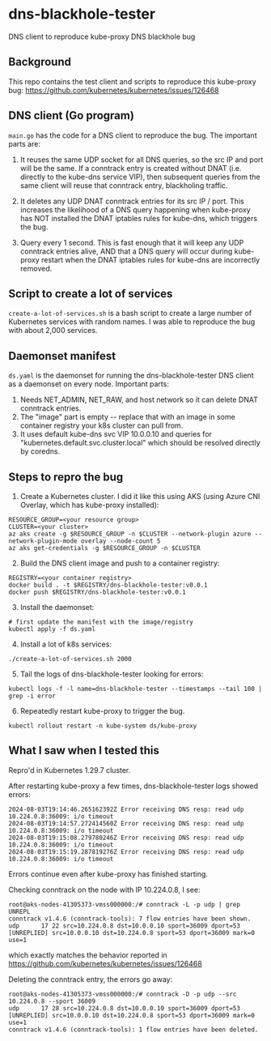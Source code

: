 # dns-blackhole-tester

DNS client to reproduce kube-proxy DNS blackhole bug

## Background

This repo contains the test client and scripts to reproduce this kube-proxy bug:
https://github.com/kubernetes/kubernetes/issues/126468


## DNS client (Go program)

`main.go` has the code for a DNS client to reproduce the bug. The important parts are:

1. It reuses the same UDP socket for all DNS queries, so the src IP and port will be the same.
   If a conntrack entry is created without DNAT (i.e. directly to the kube-dns service VIP), then
   subsequent queries from the same client will reuse that conntrack entry, blackholing traffic.

2. It deletes any UDP DNAT conntrack entries for its src IP / port. This increases the likelihood
   of a DNS query happening when kube-proxy has NOT installed the DNAT iptables rules for kube-dns,
   which triggers the bug.

3. Query every 1 second. This is fast enough that it will keep any UDP conntrack entries alive,
   AND that a DNS query will occur during kube-proxy restart when the DNAT iptables rules for kube-dns
   are incorrectly removed.


## Script to create a lot of services

`create-a-lot-of-services.sh` is a bash script to create a large number of Kubernetes services with random names.
I was able to reproduce the bug with about 2,000 services.


## Daemonset manifest

`ds.yaml` is the daemonset for running the dns-blackhole-tester DNS client as a daemonset on every node.
Important parts:

1. Needs NET_ADMIN, NET_RAW, and host network so it can delete DNAT conntrack entries.
2. The "image" part is empty -- replace that with an image in some container registry your k8s cluster can pull from.
3. It uses default kube-dns svc VIP 10.0.0.10 and queries for "kubernetes.default.svc.cluster.local" which should be resolved directly by coredns.

## Steps to repro the bug

1. Create a Kubernetes cluster. I did it like this using AKS (using Azure CNI Overlay, which has kube-proxy installed):
```
RESOURCE_GROUP=<your resource group>
CLUSTER=<your cluster>
az aks create -g $RESOURCE_GROUP -n $CLUSTER --network-plugin azure --network-plugin-mode overlay --node-count 5
az aks get-credentials -g $RESOURCE_GROUP -n $CLUSTER
```

2. Build the DNS client image and push to a container registry:
```
REGISTRY=<your container registry>
docker build . -t $REGISTRY/dns-blackhole-tester:v0.0.1
docker push $REGISTRY/dns-blackhole-tester:v0.0.1
```

3. Install the daemonset:
```
# first update the manifest with the image/registry
kubectl apply -f ds.yaml
```

4. Install a lot of k8s services:
```
./create-a-lot-of-services.sh 2000
```

5. Tail the logs of dns-blackhole-tester looking for errors:
```
kubectl logs -f -l name=dns-blackhole-tester --timestamps --tail 100 | grep -i error
```

6. Repeatedly restart kube-proxy to trigger the bug.
```
kubectl rollout restart -n kube-system ds/kube-proxy
```

## What I saw when I tested this

Repro'd in Kubernetes 1.29.7 cluster.

After restarting kube-proxy a few times, dns-blackhole-tester logs showed errors:
```
2024-08-03T19:14:46.265162392Z Error receiving DNS resp: read udp 10.224.0.8:36009: i/o timeout
2024-08-03T19:14:57.272414560Z Error receiving DNS resp: read udp 10.224.0.8:36009: i/o timeout
2024-08-03T19:15:08.279780246Z Error receiving DNS resp: read udp 10.224.0.8:36009: i/o timeout
2024-08-03T19:15:19.287819276Z Error receiving DNS resp: read udp 10.224.0.8:36009: i/o timeout
```

Errors continue even after kube-proxy has finished starting.

Checking conntrack on the node with IP 10.224.0.8, I see:
```
root@aks-nodes-41305373-vmss000000:/# conntrack -L -p udp | grep UNREPL
conntrack v1.4.6 (conntrack-tools): 7 flow entries have been shown.
udp      17 22 src=10.224.0.8 dst=10.0.0.10 sport=36009 dport=53 [UNREPLIED] src=10.0.0.10 dst=10.224.0.8 sport=53 dport=36009 mark=0 use=1
```
which exactly matches the behavior reported in https://github.com/kubernetes/kubernetes/issues/126468

Deleting the conntrack entry, the errors go away:
```
root@aks-nodes-41305373-vmss000000:/# conntrack -D -p udp --src 10.224.0.8 --sport 36009
udp      17 28 src=10.224.0.8 dst=10.0.0.10 sport=36009 dport=53 [UNREPLIED] src=10.0.0.10 dst=10.224.0.8 sport=53 dport=36009 mark=0 use=1
conntrack v1.4.6 (conntrack-tools): 1 flow entries have been deleted.
```
